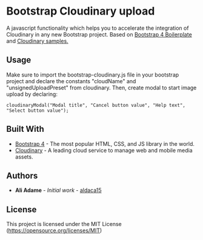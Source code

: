 # Bootstrap Cloudinary upload

A javascript functionality which helps you to accelerate the integration of Cloudinary in any new Bootstrap project. Based on [Bootstrap 4 Boilerplate](https://github.com/tomcatbuzz/Bootstrap-4-Boilerplate) and [Cloudinary samples.](https://codepen.io/team/Cloudinary/pen/QgpyOK)

## Usage

Make sure to import the bootstrap-cloudinary.js file in your bootstrap project and declare the constants "cloudName" and "unsignedUploadPreset" from cloudinary. Then, create modal to start image upload by declaring:

```
cloudinaryModal("Modal title", "Cancel button value", "Help text", "Select button value");
```

## Built With

* [Bootstrap 4](https://getbootstrap.com/) - The most popular HTML, CSS, and JS library in the world.
* [Cloudinary](https://cloudinary.com/) - A leading cloud service to manage web and mobile media assets.

## Authors

* **Ali Adame** - *Initial work* - [aldaca15](https://github.com/aldaca15)

## License

This project is licensed under the MIT License (https://opensource.org/licenses/MIT)
